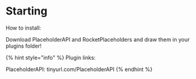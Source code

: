 # Starting

How to install:

Download PlaceholderAPI and RocketPlaceholders and draw them in your plugins folder!

{% hint style="info" %}
Plugin links:

PlaceholderAPI: tinyurl.com/PlaceholderAPI
{% endhint %}

